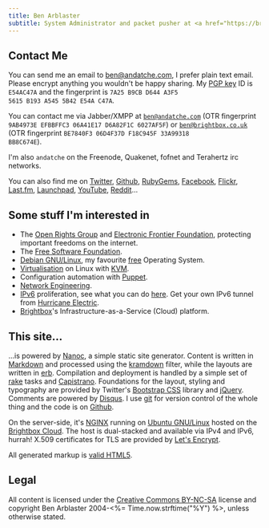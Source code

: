 ```yaml
--- 
title: Ben Arblaster
subtitle: System Administrator and packet pusher at <a href="https://brightbox.com/">Brightbox</a> (AS51059). Interested in GNU/Linux, network engineering, security, virtualisation, config management, hardware hacking/microcontrollers, music, motorcycles, beer, cats.
---
```

## Contact Me

You can send me an email to [ben@andatche.com](mailto:ben@andatche.com), I prefer plain text email. Please encrypt anything you wouldn't be happy sharing. My [PGP key](/andatche.asc) ID is <code>E54AC47A</code> and the fingerprint is <code>7A25 B9CB D644 A3F5 5615  B193 A545 5B42 E54A C47A</code>.

You can contact me via Jabber/XMPP at <code>ben@andatche.com</code> (OTR fingerprint <code>9AB4973E EFBBFFC3 06A41E17 D6A82F1C 6027AF5F</code>) or <code>ben@brightbox.co.uk</code> (OTR fingerprint <code>BE7840F3 06D4F37D F18C945F 33A99318 BB8C674E</code>).

I'm also <code>andatche</code> on the Freenode, Quakenet, fofnet and Terahertz irc networks.

You can also find me on [Twitter](http://twitter.com/andatche), [Github](https://github.com/andatche), [RubyGems](https://rubygems.org/profiles/andatche), [Facebook](http://facebook.com/andatche), [Flickr](http://www.flickr.com/photos/andatche), [Last.fm](http://www.last.fm/user/andatche), [Launchpad](https://launchpad.net/~andatche), [YouTube](http://www.youtube.com/user/andatche), [Reddit](http://www.reddit.com/user/andatche)...

## Some stuff I'm interested in

* The [Open Rights Group](http://www.openrightsgroup.org) and [Electronic Frontier Foundation](https://www.eff.org), protecting important freedoms on the internet.
* The [Free Software Foundation](http://www.fsf.org/).
* [Debian GNU/Linux](http://debian.org), my favourite [free](http://www.debian.org/intro/free) Operating System.
* [Virtualisation](http://libvirt.org/) on Linux with [KVM](http://www.linux-kvm.org/page/Main_Page).
* Configuration automation with [Puppet](http://puppetlabs.com).
* [Network Engineering](/articles/tag/networking/).
* [IPv6](http://en.wikipedia.org/wiki/IPv6) proliferation, see what you can do [here](http://www.ipv6actnow.org/). Get your own IPv6 tunnel from [Hurricane Electric](http://www.tunnelbroker.net/).
* [Brightbox](http://brightbox.com)'s Infrastructure-as-a-Service (Cloud) platform.

## This site...

...is powered by [Nanoc](https://nanoc.ws), a simple static site generator. Content is written in [Markdown](http://daringfireball.net/projects/markdown/) and processed using the [kramdown](http://kramdown.rubyforge.org) filter, while the layouts are written in [erb](http://en.wikipedia.org/wiki/ERuby). Compilation and deployment is handled by a simple set of [rake](http://rake.rubyforge.org/) tasks and [Capistrano](https://github.com/capistrano/capistrano). Foundations for the layout, styling and typography are provided by Twitter's [Bootstrap CSS](http://twitter.github.com/bootstrap/) library and [jQuery](http://jquery.com/). Comments are powered by [Disqus](http://disqus.com). I use [git](http://git-scm.com/) for version control of the whole thing and the code is on [Github](https://github.com/andatche/andatche.com).

On the server-side, it's [NGINX](https://www.nginx.com/) running on [Ubuntu GNU/Linux](http://www.ubuntu.com/) hosted on the [Brightbox Cloud](http://brightbox.com). The host is dual-stacked and available via IPv4 and IPv6, hurrah! X.509 certificates for TLS are provided by [Let's Encrypt](https://letsencrypt.org).

All generated markup is [valid HTML5](http://validator.w3.org/check?uri=https://andatche.com).

## Legal

All content is licensed under the [Creative Commons BY-NC-SA](http://creativecommons.org/licenses/by-nc-sa/3.0/) license and copyright Ben Arblaster 2004-<%= Time.now.strftime("%Y") %>, unless otherwise stated.

